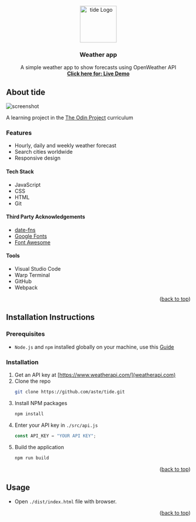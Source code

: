 <div id="top"></div>

<!-- tide logo -->
<br />
<div align="center">
  <a href="#">
    <img src="" alt="tide Logo" width="100" height="100">
  </a>

<h3 align="center">Weather app</h3>

  <p align="center">
    A simple weather app to show forecasts using OpenWeather API
    <br />
    <a href="liveLinkToTideApplication"><strong>Click here for: Live Demo</strong></a>
  </p>
</div>

## About tide

![screenshot](link)

A learning project in the [The Odin Project](https://www.theodinproject.com/lessons/node-path-javascript-weather-app) curriculum

### Features

- Hourly, daily and weekly weather forecast
- Search cities worldwide
- Responsive design

#### Tech Stack

- JavaScript
- CSS
- HTML
- Git

#### Third Party Acknowledgements

- [date-fns](https://date-fns.org/)
- [Google Fonts](https://fonts.google.com/)
- [Font Awesome](https://fontawesome.com/)

#### Tools

- Visual Studio Code
- Warp Terminal
- GitHub
- Webpack

<p align="right">(<a href="#top">back to top</a>)</p>

## Installation Instructions

### Prerequisites

- `Node.js` and `npm` installed globally on your machine, use this [Guide](https://docs.npmjs.com/downloading-and-installing-node-js-and-npm)

### Installation

1. Get an API key at [https://www.weatherapi.com/](weatherapi.com)
2. Clone the repo
   ```sh
   git clone https://github.com/aste/tide.git
   ```
3. Install NPM packages
   ```sh
   npm install
   ```
4. Enter your API key in `./src/api.js`
   ```js
   const API_KEY = "YOUR API KEY";
   ```
5. Build the application
   ```sh
   npm run build
   ```

<p align="right">(<a href="#top">back to top</a>)</p>

## Usage

- Open `./dist/index.html` file with browser.

<p align="right">(<a href="#top">back to top</a>)</p>
